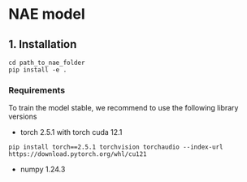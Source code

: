 # NAE model

## 1. Installation

```
cd path_to_nae_folder
pip install -e .
```
### Requirements
To train the model stable, we recommend to use the following library versions

- torch 2.5.1 with torch cuda 12.1

```
pip install torch==2.5.1 torchvision torchaudio --index-url https://download.pytorch.org/whl/cu121
```
- numpy 1.24.3